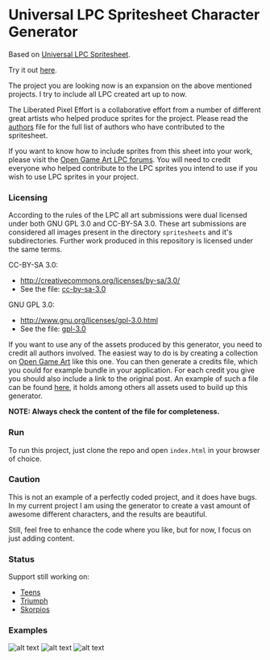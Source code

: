 Universal LPC Spritesheet Character Generator
=============================================

Based on [Universal LPC Spritesheet](https://github.com/jrconway3/Universal-LPC-spritesheet).

Try it out [here](https://sanderfrenken.github.io/Universal-LPC-Spritesheet-Character-Generator/).

The project you are looking now is an expansion on the above mentioned projects. I try to include all LPC created art up to now.

The Liberated Pixel Effort is a collaborative effort from a number of different great artists who helped produce sprites for the project.
Please read the [authors](AUTHORS.txt) file for the full list of authors who have contributed to the spritesheet.

If you want to know how to include sprites from this sheet into your work, please visit the [Open Game Art LPC forums](http://opengameart.org/forums/liberated-pixel-cup).
You will need to credit everyone who helped contribute to the LPC sprites you intend to use if you wish to use LPC sprites in your project.

### Licensing

According to the rules of the LPC all art submissions were dual licensed under both GNU GPL 3.0 and CC-BY-SA 3.0. These art submissions are considered all images present in the directory `spritesheets` and it's subdirectories. Further work produced in this repository is licensed under the same terms.

CC-BY-SA 3.0:
 - http://creativecommons.org/licenses/by-sa/3.0/
 - See the file: [cc-by-sa-3.0](cc-by-sa-3_0.txt)

GNU GPL 3.0:
 - http://www.gnu.org/licenses/gpl-3.0.html
 - See the file: [gpl-3.0](gpl-3_0.txt)

If you want to use any of the assets produced by this generator, you need to credit all authors involved.
The easiest way to do is by creating a collection on [Open Game Art](https://opengameart.org/content/lpc-game-assets) like this one.
You can then generate a credits file, which you could for example bundle in your application.
For each credit you give you should also include a link to the original post.
An example of such a file can be found [here](CREDITS.txt), it holds among others all assets used to build up this generator.

 **NOTE: Always check the content of the file for completeness.**

### Run

To run this project, just clone the repo and open ``index.html`` in your browser of choice.

### Caution

This is not an example of a perfectly coded project, and it does have bugs.
In my current project I am using the generator to create a vast amount of awesome different characters, and the results are beautiful.

Still, feel free to enhance the code where you like, but for now, I focus on just adding content.

### Status

Support still working on:

- [Teens](https://opengameart.org/content/lpc-teen-unisex-base-clothes)
- [Triumph](https://opengameart.org/content/lpc-major-triumph)
- [Skorpios](https://opengameart.org/content/lpc-skorpios-scifi-sprite-pack)

### Examples
![alt text](https://github.com/sanderfrenken/Universal-LPC-Spritesheet-Character-Generator/blob/master/ex1.png)
![alt text](https://github.com/sanderfrenken/Universal-LPC-Spritesheet-Character-Generator/blob/master/ex2.png)
![alt text](https://github.com/sanderfrenken/Universal-LPC-Spritesheet-Character-Generator/blob/master/ex3.png)
